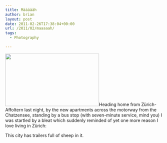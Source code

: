 ```yaml
---
title: Määäääh
author: brian
layout: post
date: 2011-02-26T17:38:04+00:00
url: /2011/02/maaaaah/
tags:
  - Photography

---
```

[<img class="alignleft size-medium wp-image-205" title="5477900739_10eb3ab113_b" src="http://trammell.ch/wp-content/uploads/2011/02/5477900739_10eb3ab113_b-300x168.jpg" alt="" width="300" height="168" srcset="/wp/2011/02/5477900739_10eb3ab113_b-300x168.jpg 300w, /wp/2011/02/5477900739_10eb3ab113_b.jpg 1024w" sizes="(max-width: 300px) 100vw, 300px" />][1]Heading home from Zürich-Affoltern last night, by the new apartments across the motorway from the Chatzensee, standing by a bus stop (with seven-minute service, mind you) I was startled by a bleat which suddenly reminded of yet one more reason I love living in Zürich:

This city has trailers full of sheep in it.

 [1]: http://www.flickr.com/photos/bht/5477900739/
